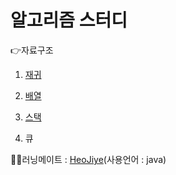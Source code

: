 # 알고리즘 스터디
👉자료구조
1. [재귀](./recursion_c_file/재귀파일목록.md)

2. [배열](./array_c_file/배열목록.md)

3. [스택](./stack_file/스택목록.md)

4. 큐


🙍‍♀️러닝메이트 : [HeoJiye](https://github.com/HeoJiye/Java_study)(사용언어 : java)